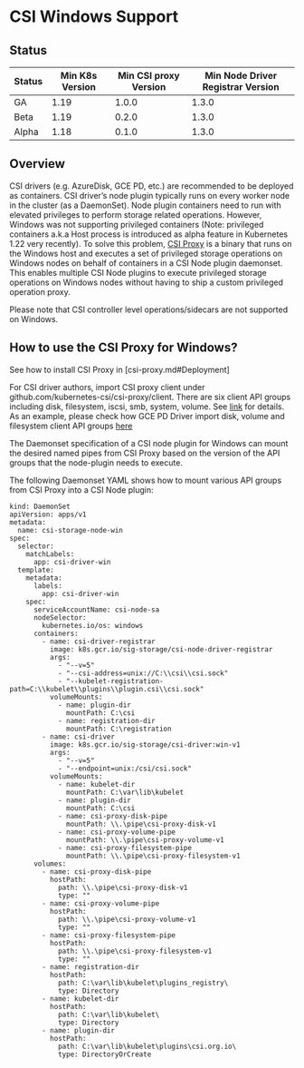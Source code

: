 # CSI Windows Support

## Status

Status | Min K8s Version | Min CSI proxy Version | Min Node Driver Registrar Version
--|--|--|--
GA | 1.19 | 1.0.0 | 1.3.0
Beta | 1.19 | 0.2.0 | 1.3.0
Alpha | 1.18 | 0.1.0 | 1.3.0


## Overview

CSI drivers (e.g. AzureDisk, GCE PD, etc.) are recommended to be deployed as containers. CSI driver’s node plugin typically runs on every worker node in the cluster (as a DaemonSet). Node plugin containers need to run with elevated privileges to perform storage related operations. However, Windows was not supporting privileged containers (Note: privileged containers a.k.a Host process is introduced as alpha feature in Kubernetes 1.22 very recently). To solve this problem, [CSI Proxy](https://github.com/kubernetes-csi/csi-proxy) is a binary that runs on the Windows host and executes a set of privileged storage operations on Windows nodes on behalf of containers in a CSI Node plugin daemonset. This enables multiple CSI Node plugins to execute privileged storage operations on Windows nodes without having to ship a custom privileged operation proxy.

Please note that CSI controller level operations/sidecars are not supported on Windows.

## How to use the CSI Proxy for Windows?
See how to install CSI Proxy in [csi-proxy.md#Deployment]

For CSI driver authors, import CSI proxy client under github.com/kubernetes-csi/csi-proxy/client. There are six client API groups including disk, filesystem, iscsi, smb, system, volume. See [link](https://github.com/kubernetes-csi/csi-proxy/tree/master/client/groups) for details.
As an example, please check how GCE PD Driver import disk, volume and filesystem client API groups [here](https://github.com/kubernetes-sigs/gcp-compute-persistent-disk-csi-driver/blob/release-1.2/pkg/mount-manager/safe-mounter_windows.go#L28)

The Daemonset specification of a CSI node plugin for Windows can mount the desired named pipes from CSI Proxy based on the version of the API groups that the node-plugin needs to execute.


The following Daemonset YAML shows how to mount various API groups from CSI Proxy into a CSI Node plugin:

```
kind: DaemonSet
apiVersion: apps/v1
metadata:
  name: csi-storage-node-win
spec:
  selector:
    matchLabels:
      app: csi-driver-win
  template:
    metadata:
      labels:
        app: csi-driver-win
    spec:
      serviceAccountName: csi-node-sa
      nodeSelector:
        kubernetes.io/os: windows
      containers:
        - name: csi-driver-registrar
          image: k8s.gcr.io/sig-storage/csi-node-driver-registrar
          args:
            - "--v=5"
            - "--csi-address=unix://C:\\csi\\csi.sock"
            - "--kubelet-registration-path=C:\\kubelet\\plugins\\plugin.csi\\csi.sock"
          volumeMounts:
            - name: plugin-dir
              mountPath: C:\csi
            - name: registration-dir
              mountPath: C:\registration
        - name: csi-driver
          image: k8s.gcr.io/sig-storage/csi-driver:win-v1
          args:
            - "--v=5"
            - "--endpoint=unix:/csi/csi.sock"
          volumeMounts:
            - name: kubelet-dir
              mountPath: C:\var\lib\kubelet
            - name: plugin-dir
              mountPath: C:\csi
            - name: csi-proxy-disk-pipe
              mountPath: \\.\pipe\csi-proxy-disk-v1
            - name: csi-proxy-volume-pipe
              mountPath: \\.\pipe\csi-proxy-volume-v1
            - name: csi-proxy-filesystem-pipe
              mountPath: \\.\pipe\csi-proxy-filesystem-v1
      volumes:
        - name: csi-proxy-disk-pipe
          hostPath:
            path: \\.\pipe\csi-proxy-disk-v1
            type: ""
        - name: csi-proxy-volume-pipe
          hostPath:
            path: \\.\pipe\csi-proxy-volume-v1
            type: ""
        - name: csi-proxy-filesystem-pipe
          hostPath:
            path: \\.\pipe\csi-proxy-filesystem-v1
            type: ""
        - name: registration-dir
          hostPath:
            path: C:\var\lib\kubelet\plugins_registry\
            type: Directory
        - name: kubelet-dir
          hostPath:
            path: C:\var\lib\kubelet\
            type: Directory
        - name: plugin-dir
          hostPath:
            path: C:\var\lib\kubelet\plugins\csi.org.io\
            type: DirectoryOrCreate
```


